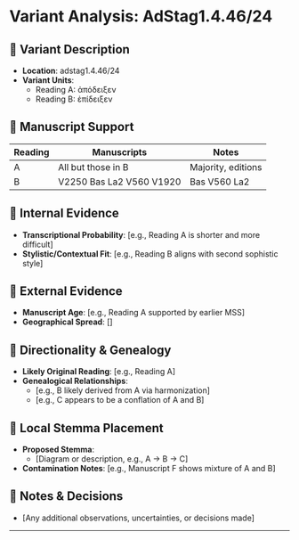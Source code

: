 # Variant Analysis: AdStag1.4.46/24

## 📌 Variant Description
- **Location**: adstag1.4.46/24
- **Variant Units**: 
  - Reading A: ἀπόδειξεν
  - Reading B: ἐπίδειξεν

## 🧬 Manuscript Support
| Reading | Manuscripts | Notes |
|--------|-------------|-------|
| A      | All but those in B | Majority, editions |
| B      | V2250 Bas La2 V560 V1920   | Bas V560 La2 |

## 🧠 Internal Evidence
- **Transcriptional Probability**: [e.g., Reading A is shorter and more difficult]
- **Stylistic/Contextual Fit**: [e.g., Reading B aligns with second sophistic style]

## 🧭 External Evidence
- **Manuscript Age**: [e.g., Reading A supported by earlier MSS]
- **Geographical Spread**: []

## 🔄 Directionality & Genealogy
- **Likely Original Reading**: [e.g., Reading A]
- **Genealogical Relationships**:
  - [e.g., B likely derived from A via harmonization]
  - [e.g., C appears to be a conflation of A and B]

## 🌿 Local Stemma Placement
- **Proposed Stemma**:
  - [Diagram or description, e.g., A → B → C]
- **Contamination Notes**: [e.g., Manuscript F shows mixture of A and B]

## 📝 Notes & Decisions
- [Any additional observations, uncertainties, or decisions made]

---